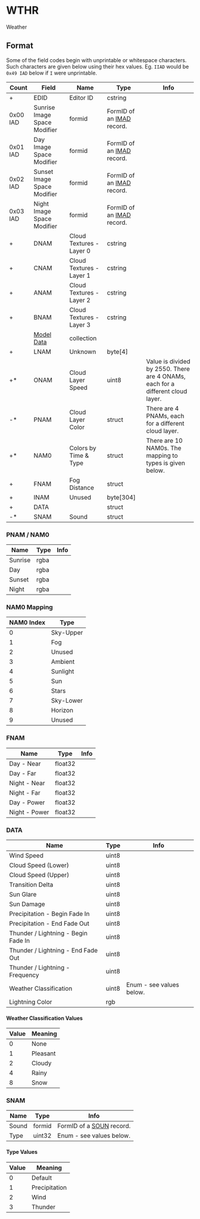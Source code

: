 WTHR
====

Weather

## Format

Some of the field codes begin with unprintable or whitespace characters. Such characters are given below using their hex values. Eg. `IIAD` would be `0x49 IAD` below if `I` were unprintable.

Count | Field | Name | Type | Info
------|-------|------|------|-----
+ | EDID | Editor ID | cstring |
 | 0x00 IAD | Sunrise Image Space Modifier | formid | FormID of an [IMAD](IMAD.md) record.
 | 0x01 IAD | Day Image Space Modifier | formid | FormID of an [IMAD](IMAD.md) record.
 | 0x02 IAD | Sunset Image Space Modifier | formid | FormID of an [IMAD](IMAD.md) record.
 | 0x03 IAD | Night Image Space Modifier | formid | FormID of an [IMAD](IMAD.md) record.
+ | DNAM | Cloud Textures - Layer 0 | cstring |
+ | CNAM | Cloud Textures - Layer 1 | cstring |
+ | ANAM | Cloud Textures - Layer 2 | cstring |
+ | BNAM | Cloud Textures - Layer 3 | cstring |
 | | [Model Data](Fields/Model.md) | collection |
+ | LNAM | Unknown | byte[4] |
+* | ONAM | Cloud Layer Speed | uint8 | Value is divided by 2550. There are 4 ONAMs, each for a different cloud layer.
-* | PNAM | Cloud Layer Color | struct | There are 4 PNAMs, each for a different cloud layer.
+* | NAM0 | Colors by Time & Type | struct | There are 10 NAM0s. The mapping to types is given below.
+ | FNAM | Fog Distance | struct |
+ | INAM | Unused | byte[304] |
+ | DATA | | struct |
-* | SNAM | Sound | struct |

### PNAM / NAM0

Name | Type | Info
-----|------|-----
Sunrise | rgba |
Day | rgba |
Sunset | rgba |
Night | rgba |

### NAM0 Mapping

NAM0 Index | Type
-----------|-----
0 | Sky-Upper
1 | Fog
2 | Unused
3 | Ambient
4 | Sunlight
5 | Sun
6 | Stars
7 | Sky-Lower
8 | Horizon
9 | Unused

### FNAM

Name | Type | Info
-----|------|-----
Day - Near | float32 |
Day - Far | float32 |
Night - Near | float32 |
Night - Far | float32 |
Day - Power | float32 |
Night - Power | float32 |

### DATA

Name | Type | Info
-----|------|-----
Wind Speed | uint8 |
Cloud Speed (Lower) | uint8 |
Cloud Speed (Upper) | uint8 |
Transition Delta | uint8 |
Sun Glare | uint8 |
Sun Damage | uint8 |
Precipitation - Begin Fade In | uint8 |
Precipitation - End Fade Out | uint8 |
Thunder / Lightning - Begin Fade In | uint8 |
Thunder / Lightning - End Fade Out | uint8 |
Thunder / Lightning - Frequency | uint8 |
Weather Classification | uint8 | Enum - see values below.
Lightning Color | rgb |

#### Weather Classification Values

Value | Meaning
------|--------
0 | None
1 | Pleasant
2 | Cloudy
4 | Rainy
8 | Snow

### SNAM

Name | Type | Info
-----|------|-----
Sound | formid | FormID of a [SOUN](SOUN.md) record.
Type | uint32 | Enum - see values below.

#### Type Values

Value | Meaning
------|--------
0 | Default
1 | Precipitation
2 | Wind
3 | Thunder
